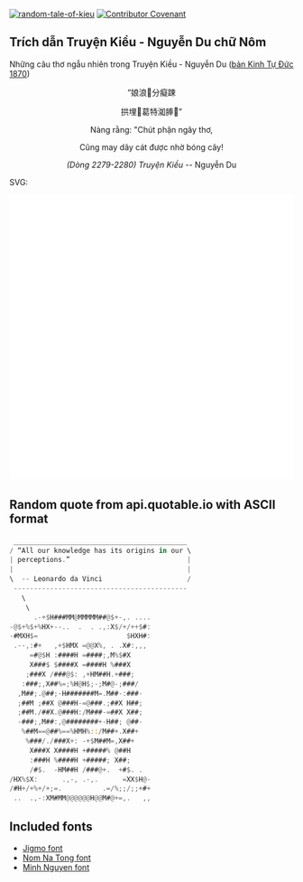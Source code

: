 [![random-tale-of-kieu](https://github.com/huuquyet/random-tale-of-kieu/actions/workflows/random-tale-of-kieu.yml/badge.svg)](https://github.com/huuquyet/random-tale-of-kieu/actions/workflows/random-tale-of-kieu.yml)
[![Contributor Covenant](https://img.shields.io/badge/Contributor%20Covenant-2.1-4baaaa.svg)](.github/CODE_OF_CONDUCT.md "Contributor Covenant 2.1")

## Trích dẫn Truyện Kiều - Nguyễn Du chữ Nôm

Những câu thơ ngẫu nhiên trong Truyện Kiều - Nguyễn Du ([bản Kinh Tự Đức 1870](https://vi.wikisource.org/wiki/Truy%E1%BB%87n_Ki%E1%BB%81u_(b%E1%BA%A3n_Kinh_T%E1%BB%B1_%C4%90%E1%BB%A9c_1870)))

<div align="center">
<!-- START_KIEU -->
      <p class="nom">“娘浪𡭧分癡踈</p>
      <p class="nom">拱埋𦀊葛特洳䏾𣘃”</p>
      <p class="quocngu">Nàng rằng: "Chút phận ngây thơ,</p>
      <p class="quocngu">Cũng may dây cát được nhờ bóng cây!</p>
      <p class="author"><i>(Dòng 2279-2280) Truyện Kiều</i> -- Nguyễn Du</p>
<!-- END_KIEU -->
</div>

SVG:

<div align="center">
  <img src="./assets/random-kieu.svg" alt="The Tale of Kieu - Nguyen Du">
</div>

## Random quote from api.quotable.io with ASCII format

<!-- START_QUOTE -->
```rust
 ___________________________________________
/ “All our knowledge has its origins in our \
| perceptions.”                             |
|                                           |
\  -- Leonardo da Vinci                     /
 -------------------------------------------
   \
    \
      .-+$H###MM@MMMMM##@$+-,. ....
-@$+%$+%HX+--..  .  . .,:X$/+/++$#:
-#MXH$=                      $HXH#:
 .--,:#+   ,+$HMX =@@X%, . .X#:,,,
     =#@$H :####H =####;,M%$#X
     X###$ $####X =####H %###X
    ;###X /###@$: ,+HM##H.+###;
   :###;,X##%=;%H@H$;-;M#@-;###/
  ,M##;.@##;-H#######M=.M##-:###-
  ;##M ;##X @###H-=@###.;##X H##;
  ;##M./##X.@###H:/M###-=##X X##;
  -###;,M##:,@########+-H##; @##-
   %##M==@##%==%HMH%::/M##+.X##+
    %###/./###X+: -+$M##M=,X##+
     X###X X####H +#####% @##H
     :###H %####H +#####; X##;
     /#$.  -HM##H /###@+.  +#$. .
/HX%$X:      .,-, .-,.      =XX$H@-
/#H+/+%+/+;=.          .=/%;;/;;+#+
 ..  .,-:XM#MM@@@@@@H@@M#@+=,.   ,,
```
<!-- END_QUOTE -->

## Included fonts

- [Jigmo font](https://github.com/kamichikoichi/jigmo)
- [Nom Na Tong font](https://github.com/nomfoundation/font)
- [Minh Nguyen font](https://github.com/TKYKmori/Minh-Nguyen)
